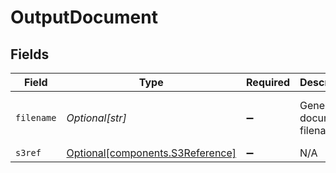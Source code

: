 # OutputDocument


## Fields

| Field                                                                  | Type                                                                   | Required                                                               | Description                                                            | Example                                                                |
| ---------------------------------------------------------------------- | ---------------------------------------------------------------------- | ---------------------------------------------------------------------- | ---------------------------------------------------------------------- | ---------------------------------------------------------------------- |
| `filename`                                                             | *Optional[str]*                                                        | :heavy_minus_sign:                                                     | Generated document filename                                            | my-template-OR-001.pdf                                                 |
| `s3ref`                                                                | [Optional[components.S3Reference]](../../models/shared/s3reference.md) | :heavy_minus_sign:                                                     | N/A                                                                    |                                                                        |